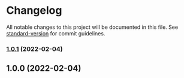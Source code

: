 # Changelog

All notable changes to this project will be documented in this file. See [standard-version](https://github.com/conventional-changelog/standard-version) for commit guidelines.

### [1.0.1](https://github.com/adinvadim/tinkoff-payment-api-fp-ts/compare/v1.0.0...v1.0.1) (2022-02-04)

## 1.0.0 (2022-02-04)
